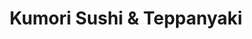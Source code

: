 ---
layout: place
title: "Kumori Sushi & Teppanyaki"
permalink: /texas/san-antonio/kumori-sushi-teppanyaki.html
stateAbbr: TX
stateName: Texas
cityName: San Antonio
place_id: ChIJ1Uh5TmNCXIYR9UBN_fdM-lU
photos:
  - name: >-
      places/ChIJ1Uh5TmNCXIYR9UBN_fdM-lU/photos/AUy1YQ0MVJ6eDHmUv8JRsxI-SvXLTCLdOOk3HDbcYyv3CR-Z8WJj0tPyXY65ZAfmXn2Q-wualkyhWIhU3TkSh1wK0A7KHEQ92nXuu4O_y7Sp4xhMAucuKhg7krTuArAVH8Z8V8Nr16T-hiw1Ez2snd43NzEKPB2RdTpMvWoa1aiREyYsPmrqmrnVZCxo4vgRj1Htn-IBTwsT7U9ltgX0ukznLVRD2VmOLNdP0A3N4w29ELRU2ETk_Hl-Tj7ZcStD88CCus70GXS2EttOA5C8mFkP7quYIkWZXn_w3UVW1V78dTX2OHKiWWDzm2GjyR2quqP7YbU2s9rdqbRNb7TGWipepoLqe-oJUIPyGPoiF8S8iOhx_1DXdex7rFhTDSgwZpaVqeg3OVSZDC1jEvQ7jUJ0ttbhMZmBX0i5AYheOdUy0KtCaQ
    widthPx: 4800
    heightPx: 3600
    authorAttributions:
      - displayName: Travel By Jonathan
        uri: https://maps.google.com/maps/contrib/100670853869640025114
        photoUri: >-
          https://lh3.googleusercontent.com/a-/ALV-UjWri7WnASIjiGEOKPAOxup1aWoTtdQyY1kyXhTuG5Y9FM4vFGVV=s100-p-k-no-mo
    flagContentUri: >-
      https://www.google.com/local/imagery/report/?cb_client=maps_api_places.places_api&image_key=!1e10!2sCIHM0ogKEICAgICxhI7fJA&hl=en-US
    googleMapsUri: >-
      https://www.google.com/maps/place//data=!3m4!1e2!3m2!1sCIHM0ogKEICAgICxhI7fJA!2e10!4m2!3m1!1s0x865c42634e7948d5:0x55fa4cf7fd4d40f5
  - name: >-
      places/ChIJ1Uh5TmNCXIYR9UBN_fdM-lU/photos/AUy1YQ0sKDdj9VrfFEByFBPohlIzKhXDA5zcUhI1S_wuQ07JoRIRk_Ih9Z-RcqC5S0lzcepGiyholTNRUVCOP_OakHSgd6l-OITZSaF_M-tJNi7e_f6KgPaS3IgUJofvK_tp0Qg0-otJnlkxJ-ZFw8flMSOwc3rPjssyABXIvp3SMwTifdlHzTYWELDc5LzDE0jUr9ceSKf1KEJqFD_0O55FGGnzlmX7rUROHiZI1LcZznW3DZa3Db7sBmg4jd32r5rU7zUI5TemtSlxGIYZTf2hQWCqukv0WbRZKeFdm2xG-_rysR5CbK8e61lC6EyG_4snNklo7tJ-2xOeIqd3KpHauunow3VVpS3ekwOyPrlj0veRU3ZRCl-Gia7WwReTHoRGSYMYN2B_o_3arvwDNQFC1fdxwKeGTFNpyxre14hymh-bv1-G
    widthPx: 4800
    heightPx: 3200
    authorAttributions:
      - displayName: Kevin Larz
        uri: https://maps.google.com/maps/contrib/105727044586527069528
        photoUri: >-
          https://lh3.googleusercontent.com/a-/ALV-UjWDlkMyTwFPWlIsWl8nN3mRWTASbX1DgDERuFtxBwbuNskeofpEsA=s100-p-k-no-mo
    flagContentUri: >-
      https://www.google.com/local/imagery/report/?cb_client=maps_api_places.places_api&image_key=!1e10!2sCIHM0ogKEICAgIDM6YDvygE&hl=en-US
    googleMapsUri: >-
      https://www.google.com/maps/place//data=!3m4!1e2!3m2!1sCIHM0ogKEICAgIDM6YDvygE!2e10!4m2!3m1!1s0x865c42634e7948d5:0x55fa4cf7fd4d40f5
  - name: >-
      places/ChIJ1Uh5TmNCXIYR9UBN_fdM-lU/photos/AUy1YQ2sqLH6r_419eCtoyAgkV2z5WdWNzU7MDKRC8r-oKeSeqstMqsh35enjiIfZZB9xjCQYmz_mw-FIXd1Cyb6FKa5UK8Yz_Fz_F7Sdyoi4bvjyXDazuad64fZsDJTTS-ORJAz36xXGIvumh1y3lgO8i72PJxOh2wo0z1WdMOgR3cgu1KGIwMyAZ1K0r0UHCvOEkTKCXBrc7vAiZBbtS9KoGsM5ql3SkPCjGNHy-_JwGvrrvqrEAriPddXPqdyL3k5QtezAjUgP90EDe4gV_y2dfn0t62lvsAdR1M4KtBi5N-ZE-hytQl9R0NqGQCd3-KWBkk7DvinJ8_HDkv7iwM6RYRWY0It9UvPNCvG_aMC9y3mQzTx4cg9BU0z8Ai32h6LAt6pZbDokRqAYrXbB4aPc48kINresjFFePNxkIV2Sc95tQ
    widthPx: 4032
    heightPx: 3024
    authorAttributions:
      - displayName: Destiny Flores
        uri: https://maps.google.com/maps/contrib/104447974695089686310
        photoUri: >-
          https://lh3.googleusercontent.com/a-/ALV-UjUaQC6ME-O181lj5yan7333gKEkNHw_MEWoGPUgJdkd2rs3VwJ9=s100-p-k-no-mo
    flagContentUri: >-
      https://www.google.com/local/imagery/report/?cb_client=maps_api_places.places_api&image_key=!1e10!2sCIHM0ogKEICAgMCIzPnqIw&hl=en-US
    googleMapsUri: >-
      https://www.google.com/maps/place//data=!3m4!1e2!3m2!1sCIHM0ogKEICAgMCIzPnqIw!2e10!4m2!3m1!1s0x865c42634e7948d5:0x55fa4cf7fd4d40f5
  - name: >-
      places/ChIJ1Uh5TmNCXIYR9UBN_fdM-lU/photos/AUy1YQ2hq-GBA_Whwn8l-k9Lfq_Z0SuxWA_rIZbWB-OFS-ELPZxIEzVjc4PggxW222v-OTgTbyMnChNC-O-5lQdN8JRuDjfG2NqlMV_RPn7HpQnoev1nTk80T35-rLypokCJjh9XROQPNoJcJ8trMaBL9ZDAM7_YDDp2bx6_36Qz53GPDxh3P9Xw_XVtfblYL92KSghpgDM411jM4B4Gy1P2gauMlEe__QwB9cOGb87qGUc-XkO2ePTPQ0B2GPuPy7eITCegk3gqNYLh_SWZVQx4j9vIqv-paYE65d6g9naF-B715a15HfVQgOHkhkGQxdsXPKnxfwZeQ1dSyH6vLsb5SvhAYbGlSFvH7qGdHQsEhddSDJHPseq6T_YF-mBbuoioeO05sC34mQDlRE7o4FfN7x0mPhwys90NJV7hjS_q7ypX9g
    widthPx: 4032
    heightPx: 3024
    authorAttributions:
      - displayName: Ana Badillo
        uri: https://maps.google.com/maps/contrib/114473287591147984936
        photoUri: >-
          https://lh3.googleusercontent.com/a-/ALV-UjVzJDLmIxCdi6nOFjX-cUbfIqDRJgj6eixQ1uCsUhpcr5LPWR8k=s100-p-k-no-mo
    flagContentUri: >-
      https://www.google.com/local/imagery/report/?cb_client=maps_api_places.places_api&image_key=!1e10!2sCIHM0ogKEICAgICD0anlew&hl=en-US
    googleMapsUri: >-
      https://www.google.com/maps/place//data=!3m4!1e2!3m2!1sCIHM0ogKEICAgICD0anlew!2e10!4m2!3m1!1s0x865c42634e7948d5:0x55fa4cf7fd4d40f5
  - name: >-
      places/ChIJ1Uh5TmNCXIYR9UBN_fdM-lU/photos/AUy1YQ2U5BcnSnNfFG_JRQaCWqdk40wVkIS_0bFTTx1hQxQfiOwZBHs0GMOS-MSLuf9bQ5WgvF3JH4B2NeAbFHMBGZS0TILKYKr8Z9JvvBbEyl0tgB-zsztQ9Ou7uulwUi2qdibnvzx96foBX30l8e1OWIo6_w1kbxb6QMcXIDReOC_Sc_Vgr84GfPreeduE7tRzywId5ueCzXGTskf9fF-Xe7sM42eV-1qLjiBVRPJN3-6qzqDwbch4epXcAqbLR4c-SvO7NCqXg1kZIzBWVwypyz8m2I30-Gjk2_2vMn_p3wRh4LYQ0IpRJz2gIEfmQmDtmVUBA6eJnkSzEQ0b8seYc0BHoPZt5JmZBj1QcCs2sDdELVI82twXtZ0xt16z9tb8e2DtzDW8pzPOgmJKHaxEWj5wd2DPX00cSYKiSXpete_vSQ
    widthPx: 4032
    heightPx: 2268
    authorAttributions:
      - displayName: Greg Ojeda
        uri: https://maps.google.com/maps/contrib/112220105588521887426
        photoUri: >-
          https://lh3.googleusercontent.com/a-/ALV-UjUCMAf2627wrRPfqIsdiDZx6L_rR9rkAxigBmESr5lk33GjLTWUfg=s100-p-k-no-mo
    flagContentUri: >-
      https://www.google.com/local/imagery/report/?cb_client=maps_api_places.places_api&image_key=!1e10!2sCIHM0ogKEICAgIDTuafZQA&hl=en-US
    googleMapsUri: >-
      https://www.google.com/maps/place//data=!3m4!1e2!3m2!1sCIHM0ogKEICAgIDTuafZQA!2e10!4m2!3m1!1s0x865c42634e7948d5:0x55fa4cf7fd4d40f5
  - name: >-
      places/ChIJ1Uh5TmNCXIYR9UBN_fdM-lU/photos/AUy1YQ2e54NPCKxpEp3GFWS4VsFMMyZWwuWns7MvCfin-4Fak2R6p_cZschpvzka4TjKvwkv40UfXJFfvo8EDKwQsxnr6TTtTvMjZFTCu5ixfcT2TXVBg0ShgOaOL7uNLGusFYIIB07yVyLTyBv6phoflNwDUiY8gGRqjMT0cIhskkjbPRIw5tOFRhHMWAHLHJMylf8JiAfSYxuZ5jar3vMDfeq_rGPCJjJ1RIqrqJDxEkesgyjgb0LHjfCOIFGUVcl52F7CyE_Lpc_CpNMrdCLhY8OqxDRYUBlZ2w0aXmlVwpAm8diJhWUQSA7qufZtrdH-qlNSeKRvvlEjZYjRw2nto_eKhA2ivB2wqPsQGuwH1P3qJk-g6Z89MJiaaxByZcDNkk796qpon7eHui45h-wx4Xh2JikVLcLWkqg96M3Ig9aqaGiI
    widthPx: 4000
    heightPx: 2252
    authorAttributions:
      - displayName: YJ K
        uri: https://maps.google.com/maps/contrib/109756629665670311386
        photoUri: >-
          https://lh3.googleusercontent.com/a/ACg8ocIQALVEekdN6t_SqxiVMrwINY4gmUzDy7061u2tgwE38WankHw=s100-p-k-no-mo
    flagContentUri: >-
      https://www.google.com/local/imagery/report/?cb_client=maps_api_places.places_api&image_key=!1e10!2sCIHM0ogKEICAgICrwJDm8gE&hl=en-US
    googleMapsUri: >-
      https://www.google.com/maps/place//data=!3m4!1e2!3m2!1sCIHM0ogKEICAgICrwJDm8gE!2e10!4m2!3m1!1s0x865c42634e7948d5:0x55fa4cf7fd4d40f5
  - name: >-
      places/ChIJ1Uh5TmNCXIYR9UBN_fdM-lU/photos/AUy1YQ3Z_s3goWU8Z4UtG0HaSAdE9y2dKpOAo0-3vGpesxC1otxXhqAnkLYA1z6IVYC4jmUs0Slb3pagbND0z9iLYw0C2T23CSSwXnOJ0NVdKeWrcKQ-8LhfInqPq4Q_lzH2sPKXpImBNGIqJ5gUZ3XhyvqUcH591lhp-lpFt2mfVQflgkaBbgXQq0_eeE3tbuykhdBtfLrPrtKL3ciHyxN7tyRA8vKIG25B_lfGfrPRvPYeyfhZz4spRYjKiDVRJBsGNwCM6A6gMUjVC8HoBjvMRJ1iKNaqoSdpZS5Cn9f2vHuo61Mdv7iFYIe32Cpox1NXkUn1HI02pp_gt8-S8-s9O592pluBvHOs27WBXKIP0YjEWC0TS3DJoQfF5w_7NmXYs7Bruvml26ULw36tLnPQaZxBqI0ZFXNUHS-j1O1CX8oMFMj6
    widthPx: 3000
    heightPx: 4000
    authorAttributions:
      - displayName: Jose Landeros
        uri: https://maps.google.com/maps/contrib/111058664725689535219
        photoUri: >-
          https://lh3.googleusercontent.com/a-/ALV-UjWob49Cvzk35TUOwNMVDRLmevLf8bB9zpHWN1Awc8rwKXc92W-D=s100-p-k-no-mo
    flagContentUri: >-
      https://www.google.com/local/imagery/report/?cb_client=maps_api_places.places_api&image_key=!1e10!2sCIHM0ogKEICAgIDT9J7bqQE&hl=en-US
    googleMapsUri: >-
      https://www.google.com/maps/place//data=!3m4!1e2!3m2!1sCIHM0ogKEICAgIDT9J7bqQE!2e10!4m2!3m1!1s0x865c42634e7948d5:0x55fa4cf7fd4d40f5
  - name: >-
      places/ChIJ1Uh5TmNCXIYR9UBN_fdM-lU/photos/AUy1YQ23i90qWcyAOf67kK3bytrYzOHcNVxrGMF30C6Iqm_-BbokFVF-CyyiOggjfguq9SGk75Vf1NIIeZG0FaMm4Q5rpq6NyKcMHFC3IdIcMun9J3TAjHz8K8dDKIGWBiJ5htL56WMdOwnVfnXdrHW07GjJEc56RNKX3cNclxOnRFS0M1fvHgaaG7KvFefuBNcJy59P4ZPNxxCn0v0lRrhNkOLHHS0sobcCi8hpTyebQrcaZDEXu-gh_HpBx-MHf_N9BsmmdxlVpgOJuS_ZcC2sQ4xv0lRWgJ1m2RHGb9AHItdqwgomd8bEaAwn0HjbAdrc5uM2UF4hlXd8LB3z4ubFKh6UTlKrS4T2_RKuq5eW_8eXdBwBR6H9V6BL8uJsdyORpJdlJt1pzv-PBpsun-8__dAnh0GIFNbuge3xoRifdJY
    widthPx: 4032
    heightPx: 3024
    authorAttributions:
      - displayName: Liz Rose
        uri: https://maps.google.com/maps/contrib/104795847514808946926
        photoUri: >-
          https://lh3.googleusercontent.com/a-/ALV-UjU5FP4SdTRoidNmwuUQ12gXq1UNP1VcW1ehw7aW_bDtcVJrFMYq=s100-p-k-no-mo
    flagContentUri: >-
      https://www.google.com/local/imagery/report/?cb_client=maps_api_places.places_api&image_key=!1e10!2sCIHM0ogKEICAgMCAqfrkOA&hl=en-US
    googleMapsUri: >-
      https://www.google.com/maps/place//data=!3m4!1e2!3m2!1sCIHM0ogKEICAgMCAqfrkOA!2e10!4m2!3m1!1s0x865c42634e7948d5:0x55fa4cf7fd4d40f5
  - name: >-
      places/ChIJ1Uh5TmNCXIYR9UBN_fdM-lU/photos/AUy1YQ0Fa_LjDoi74b9yiTwEmVpQETQJ40MxykiNjm02SVnuei29sp4WXOCMu9dyRoyXEk-hil6-rarLP9mJ4s8np6YUS1JeajGF_o3O0-C8DYYqPAGfnh2pUTXIxHDV__kcrKNtGz6RfcaLTlP0A6bNindejJfm3e2lvgMIcGMVbzDuPtxuoFT_Xc0mUcBOflrQWhnJv7Keu1G8uJG9BBY8DWuNSrAMRNLxkIVqcfCvKRCPVB073Op5oHWEVS8w6uCmXA3JiEHxUuxyhI4mXcn16kyS6JgWG28p3YhEcPs6Ecs-9RMh8JbMMZ2pnfi8hwHxfRz9HFv5N-9Iy8PtO0-O95mKRbQtQD9LHkBtcYHG_GUCGybIeEDg7N78xCqEbrttVtLcz3UZ-Oqrk6bdxao-KF-tMhxnZxVQjujFN2jkm77uoA
    widthPx: 4000
    heightPx: 2252
    authorAttributions:
      - displayName: YJ K
        uri: https://maps.google.com/maps/contrib/109756629665670311386
        photoUri: >-
          https://lh3.googleusercontent.com/a/ACg8ocIQALVEekdN6t_SqxiVMrwINY4gmUzDy7061u2tgwE38WankHw=s100-p-k-no-mo
    flagContentUri: >-
      https://www.google.com/local/imagery/report/?cb_client=maps_api_places.places_api&image_key=!1e10!2sCIHM0ogKEICAgICrwJDmcg&hl=en-US
    googleMapsUri: >-
      https://www.google.com/maps/place//data=!3m4!1e2!3m2!1sCIHM0ogKEICAgICrwJDmcg!2e10!4m2!3m1!1s0x865c42634e7948d5:0x55fa4cf7fd4d40f5
  - name: >-
      places/ChIJ1Uh5TmNCXIYR9UBN_fdM-lU/photos/AUy1YQ36TwkTZYVHmQjWtRhuETtXyg1zIX58JTZZoEh54QKI3-USvxpUcDuOAYIM2ay2ObI8Wx9w_WHkC724Q1wrgM6b27kZxg6ipEBhhSS_DRTGerGkXp6BcaeVATaOXdKxP3FQStvHBJ1JFLYN7peMC-OZf8xJWtPHRBzTJkHe7mmJT7P7eVlbgaLE_Ze0CS2nO5_KUM5pzXR68bKyK393kjU4EdXLbVIusmieYn2hdQ1vcRlYt2Z7utrjR8Ty-ydMbr6xWU0gMvdINS8v7MmsOr8A46jWzfwJ6nc1ZEXNmaXDlJAJi5RjzdrfxfkOWGZohJ9odlKdHiFfluAtnfri2ga6_CTZ1eY-8_ZLO4wLb-5C9ogXa8h2zcbGHM8S2DtvsYWATDtxGZlVvEttcholoC35Fin_F5TSrK6vsWwldJo
    widthPx: 4032
    heightPx: 3024
    authorAttributions:
      - displayName: Fernando Oliva
        uri: https://maps.google.com/maps/contrib/118312360982496834842
        photoUri: >-
          https://lh3.googleusercontent.com/a-/ALV-UjWwSXR7i6ZWssfyjXKTnHsQ-igAi_qPbQkmwPzAaMJaIo9GX6Szjg=s100-p-k-no-mo
    flagContentUri: >-
      https://www.google.com/local/imagery/report/?cb_client=maps_api_places.places_api&image_key=!1e10!2sCIHM0ogKEICAgICinbryOw&hl=en-US
    googleMapsUri: >-
      https://www.google.com/maps/place//data=!3m4!1e2!3m2!1sCIHM0ogKEICAgICinbryOw!2e10!4m2!3m1!1s0x865c42634e7948d5:0x55fa4cf7fd4d40f5
address: 5519 W Loop 1604 N Suite 101, San Antonio, TX 78253, USA
street: 5519 W Loop 1604 N Suite 101
city: San Antonio
state: TX
zip: '78253'
country: USA
neighborhood: Far West Side
latitude: '29.491440'
longitude: '-98.708828'
accessibility_options:
  wheelchairAccessibleParking: true
  wheelchairAccessibleEntrance: true
  wheelchairAccessibleRestroom: true
  wheelchairAccessibleSeating: true
business_status: OPERATIONAL
name: Kumori Sushi & Teppanyaki
google_maps_links:
  directionsUri: >-
    https://www.google.com/maps/dir//''/data=!4m7!4m6!1m1!4e2!1m2!1m1!1s0x865c42634e7948d5:0x55fa4cf7fd4d40f5!3e0
  placeUri: https://maps.google.com/?cid=6195348865391870197
  writeAReviewUri: >-
    https://www.google.com/maps/place//data=!4m3!3m2!1s0x865c42634e7948d5:0x55fa4cf7fd4d40f5!12e1
  reviewsUri: >-
    https://www.google.com/maps/place//data=!4m4!3m3!1s0x865c42634e7948d5:0x55fa4cf7fd4d40f5!9m1!1b1
  photosUri: >-
    https://www.google.com/maps/place//data=!4m3!3m2!1s0x865c42634e7948d5:0x55fa4cf7fd4d40f5!10e5
primary_type: Sushi Restaurant
opening_hours:
  regular: null
  current: null
secondary_opening_hours:
  regular:
    weekdayDescriptions: null
    type: null
  current:
    weekdayDescriptions: null
    type: null
phone: null
price_level: null
price_range: null
rating: null
rating_count: 0
website: null
description: null
reviews: null
parking_options: null
payment_options: null
allow_dogs: null
curbside_pickup: null
delivery: null
dine_in: null
good_for_children: null
good_for_groups: null
good_for_sports: null
live_music: null
menu_for_children: null
outdoor_seating: null
reservable: null
restroom: null
serves_beer: null
serves_breakfast: null
serves_brunch: null
serves_cocktails: null
serves_coffee: null
serves_dinner: null
serves_dessert: null
serves_lunch: null
serves_vegetarian_food: null
serves_wine: null
takeout: null
slug: Kumori-Sushi-and-Teppanyaki

---
